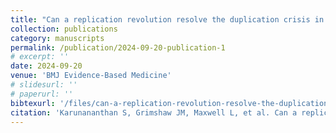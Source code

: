 ```yaml
---
title: "Can a replication revolution resolve the duplication crisis in systematic reviews?"
collection: publications
category: manuscripts
permalink: /publication/2024-09-20-publication-1
# excerpt: ''
date: 2024-09-20
venue: 'BMJ Evidence-Based Medicine'
# slidesurl: ''
# paperurl: ''
bibtexurl: '/files/can-a-replication-revolution-resolve-the-duplication-crisis-in-systematic-reviews_.bib'
citation: 'Karunananthan S, Grimshaw JM, Maxwell L, et al. Can a replication revolution resolve the duplication crisis in systematic reviews?. BMJ Evid Based Med. 2024;29(5):285-288. Published 2024 Sep 20. doi:10.1136/bmjebm-2022-112125'
---
```

